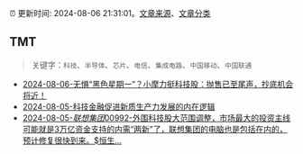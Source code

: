 :alarm_clock: 更新时间: 2024-08-06 21:31:01。[文章来源](/README.md)、[文章分类](/TAGS.md)

## TMT


> 关键字：`科技`、`半导体`、`芯片`、`电信`、`集成电路`、`中国移动`、`中国联通`



- [2024-08-06-无惧“黑色星期一”？小摩力挺科技股：抛售已至尾声，抄底机会将近！](https://www.cls.cn/detail/1755107) 
- [2024-08-05-科技金融促进新质生产力发展的内在逻辑](https://xueqiu.com/6988188318/299945948) 
- [2024-08-05-$联想集团00992$-外围科技股大范围调整，市场最大的投资主线可能就是3万亿资金支持的内需“两新”了，联想集团的电脑也是包括在内的，预计修复很快到来。$恒生...](https://xueqiu.com/3636246365/299891536) 
